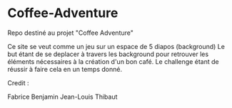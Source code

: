 # Coffee-Adventure
Repo destiné au projet "Coffee Adventure"

Ce site se veut comme un jeu sur un espace de 5 diapos (background) 
Le but étant de se deplacer à travers les background pour retrouver les éléments nécessaires à la création d'un bon café.
Le challenge étant de réussir à faire cela en un temps donné.



Credit : 

Fabrice
Benjamin
Jean-Louis
Thibaut
